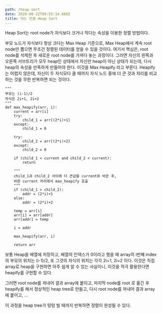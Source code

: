 ```yaml
---
path: /heap-sort
date: 2020-08-22T09:55:14.660Z
title: 아는 만큼 Heap Sort
---
```

Heap Sort는 root node가 자식보다 크거나 작다는 속성을 이용한 정렬 방법이다.

부모 노드가 자식보다 항상 크다는 Max Heap 기준으로, Max Heap에서 계속 root node만 뽑으면 무조건 정렬된 데이터를 얻을 수 있을 것이다. 여기서 핵심은, root node를 삭제한 후 새로운 root node를 가져다 놓는 과정이다. 그러면 자신의 왼쪽과 오른쪽 서브트리가 모두 heap인 상태에서 자신만 heap이 아닌 상태가 되는데, 다시 heap의 속성을 만족하게 만들어야 한다. 이것을 Max Heapify 라고 부른다.
Heapify는 어렵지 않은데, 자신이 두 자식모다 클 때까지 자식 노드 중에 더 큰 것과 자리를 비교하는 것을 무한 반복하면 되는 것이다.
```
"""
부모는 (i-1)/2
자식은 2i+1, 2i+2
"""
def max_heapify(arr, i):
    current = arr[i]
    try:
        child_1 = arr[(2*i)+1]
    except:
        child_1 = 0

    try:
        child_2 = arr[(2*i)+2]
    except:
        child_2 = 0

    if (child_1 < current and child_2 < current):
        return

    """
    child_1과 child_2 사이에 더 큰값을 current와 바꾼 후,
    바뀐 current 자리에서 max_heapify 호출
    """
    if (child_1 > child_2):
        addr = (2*i)+1
    else:
        addr = (2*i)+2

    temp = arr[i]
    arr[i] = arr[addr]
    arr[addr] = temp

    i = addr
    
    max_heapify(arr, i)

    return arr
```

보통 Heap을 배열에 저장하고, 배열의 인덱스가 0이라고 했을 때 array의 i번째 index의 부모의 위치는 (i-1)/2, 또 그것의 자식의 위치는 각각 2i+1, 2i+2 이다. 이것은 직접 array로 heap을 구현하면 아주 쉽게 알 수 있는 사실이니, 이것을 적극 활용한다면 heapify를 구현할 수 있다.

그러면 root node를 꺼내어 결과 array에 붙이고, 마지막 node를 root 로 옮긴 후 heapify를 해서 정상적인 heap tree로 만들고, 다시 root node를 꺼내어 결과 array에 붙이고, ...

이 과정을 heap tree가 텅텅 빌 때까지 반복하면 정렬이 완성될 수 있다.

